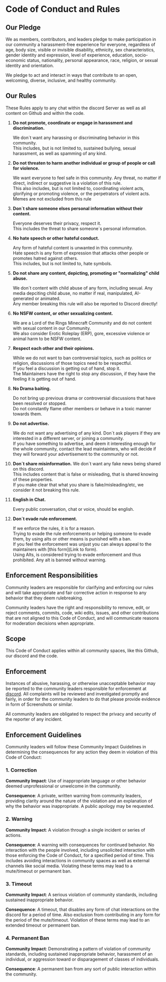 # Code of Conduct and Rules

## Our Pledge

We as members, contributors, and leaders pledge to make participation in our
community a harassment-free experience for everyone, regardless of age, body
size, visible or invisible disability, ethnicity, sex characteristics, gender
identity and expression, level of experience, education, socio-economic status,
nationality, personal appearance, race, religion, or sexual identity
and orientation.

We pledge to act and interact in ways that contribute to an open, welcoming,
diverse, inclusive, and healthy community.

## Our Rules

These Rules apply to any chat within the discord Server as well as all content on Github and within the code.
1. **Do not promote, coordinate or engage in harassment and discrimination.**
   
   We don´t want any harassing or discriminating behavior in this community.  
   This includes, but is not limited to, sustained bullying, sexual harassment, as well as spamming of any kind.
2. **Do not threaten to harm another individual or group of people or call for violence.**
   
   We want everyone to feel safe in this community. Any threat, no matter if direct, indirect or suggestive is a violation of this rule.  
   This also includes, but is not limited to, coordinating violent acts, glorifying or promoting violence, or the perpetrators of violent acts.  
   Memes are not excluded from this rule
3. **Don´t share someone elses personal information without their content.**
   
   Everyone deserves their privacy, respect it.  
   This includes the threat to share someone´s personal information.
4. **No hate speech or other hateful conduct.**
   
   Any form of hateful content is unwanted in this community.  
   Hate speech is any form of expression that attacks other people or promotes hatred against others.  
  This includes, but is not limited to, hate symbols.
5. **Do not share any content, depicting, promoting or "normalizing" child abuse.**
    
   We don´t content with child abuse of any form, including sexual. Any media depciting child abuse,
   no matter if real, manipulated, AI-generated or animated.  
   Any member breaking this rule will also be reported to Discord directly!
6. **No NSFW content, or other sexualizing content.**
    
   We are a Lord of the Rings Minecraft Community and do not content with sexual content in our Community.  
   We also consider Erotic Roleplay (ERP), gore, excessive violence or animal harm to be NSFW content.
7. **Respect each other and their opinions.**
   
   While we do not want to ban controversial topics, such as politics or religion,
   discussions of those topics need to be respectful.  
   If you feel a discussion is getting out of hand, stop it.  
   The Maintainers have the right to stop any discussion, if they have the feeling it is getting out of hand.
8. **No Drama baiting.**
   
   Do not bring up previous drama or controversial discussions that have been resolved or stopped.  
   Do not constantly flame other members or behave in a toxic manner towards them.
9. **Do not advertise.**
    
   We do not want any advertising of any kind. Don´t ask players if they are interested in a different server, or joining a community.  
   If you have something to advertise, and deem it interesting enough for the whole community, contact the lead maintainters, who will decide if they
   will forward your advertisement to the community or not.
10. **Don´t share misinformation.**
    We don´t want any fake news being shared on this discord.  
    This includes content that is false or misleading, that is shared knowing of these properties.  
    If you make clear that what you share is fake/misleading/etc, we consider it not breaking this rule.
12. **English in Chat.**
   
    Every public conversation, chat or voice, should be english.
12. **Don´t evade rule enforcement.**
   
    If we enforce the rules, it is for a reason.  
    Trying to evade the rule enforcements or helping someone to evade them, by using alts or other means is punished with a ban.  
    If you feel the enforcement was unjust you can always appeal to the maintainers with [this form](Link to form).  
    Using Alts, is considered trying to evade enforcement and thus prohibited. Any alt is banned without warning.

## Enforcement Responsibilities

Community leaders are responsible for clarifying and enforcing our rules and will take appropriate and fair corrective action in
response to any behavior that they deem rulebreaking. 

Community leaders have the right and responsibility to remove, edit, or reject
comments, commits, code, wiki edits, issues, and other contributions that are
not aligned to this Code of Conduct, and will communicate reasons for moderation
decisions when appropriate.

## Scope

This Code of Conduct applies within all community spaces, like this Github, our discord and the code. 

## Enforcement

Instances of abusive, harassing, or otherwise unacceptable behavior may be
reported to the community leaders responsible for enforcement at
[discord](https://discord.com/invite/cQSpXR6bjz).
All complaints will be reviewed and investigated promptly and fairly, in order for the community leaders to do that please provide evidence in form of Screenshots or similar. 

All community leaders are obligated to respect the privacy and security of the
reporter of any incident.

## Enforcement Guidelines

Community leaders will follow these Community Impact Guidelines in determining
the consequences for any action they deem in violation of this Code of Conduct:

### 1. Correction

**Community Impact**: Use of inappropriate language or other behavior deemed
unprofessional or unwelcome in the community.

**Consequence**: A private, written warning from community leaders, providing
clarity around the nature of the violation and an explanation of why the
behavior was inappropriate. A public apology may be requested.

### 2. Warning

**Community Impact**: A violation through a single incident or series
of actions.

**Consequence**: A warning with consequences for continued behavior. No
interaction with the people involved, including unsolicited interaction with
those enforcing the Code of Conduct, for a specified period of time. This
includes avoiding interactions in community spaces as well as external channels
like social media. Violating these terms may lead to a mute/timeout or
permanent ban.

### 3. Timeout

**Community Impact**: A serious violation of community standards, including
sustained inappropriate behavior.

**Consequence**: A timeout, that disables any form of chat interactions on the discord for a period of time. Also exclusion from contributing in any form for the period of the mute/timeout. Violation of these terms may lead to an extended timeout or permanent ban. 

### 4. Permanent Ban

**Community Impact**: Demonstrating a pattern of violation of community
standards, including sustained inappropriate behavior,  harassment of an
individual, or aggression toward or disparagement of classes of individuals.

**Consequence**: A permanent ban from any sort of public interaction within
the community.
